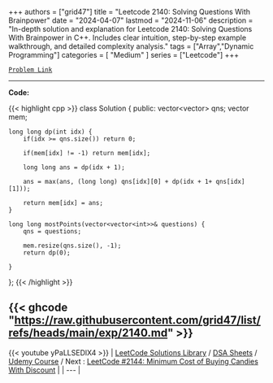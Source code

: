 
+++
authors = ["grid47"]
title = "Leetcode 2140: Solving Questions With Brainpower"
date = "2024-04-07"
lastmod = "2024-11-06"
description = "In-depth solution and explanation for Leetcode 2140: Solving Questions With Brainpower in C++. Includes clear intuition, step-by-step example walkthrough, and detailed complexity analysis."
tags = ["Array","Dynamic Programming"]
categories = [
    "Medium"
]
series = ["Leetcode"]
+++



[`Problem Link`](https://leetcode.com/problems/solving-questions-with-brainpower/description/)

---
**Code:**

{{< highlight cpp >}}
class Solution {
public:
    vector<vector<int>> qns;
    vector<long long> mem;
    
    long long dp(int idx) {
        if(idx >= qns.size()) return 0;
        
        if(mem[idx] != -1) return mem[idx];
        
        long long ans = dp(idx + 1);
        
        ans = max(ans, (long long) qns[idx][0] + dp(idx + 1+ qns[idx][1]));
        
        return mem[idx] = ans;
    }
    
    long long mostPoints(vector<vector<int>>& questions) {
        qns = questions;
        
        mem.resize(qns.size(), -1);
        return dp(0);
        
    }
};
{{< /highlight >}}

{{< ghcode "https://raw.githubusercontent.com/grid47/list/refs/heads/main/exp/2140.md" >}}
---
{{< youtube yPaLLSEDlX4 >}}
| [LeetCode Solutions Library](https://grid47.xyz/leetcode/) / [DSA Sheets](https://grid47.xyz/sheets/) / [Udemy Course](https://grid47.xyz/courses/) / Next : [LeetCode #2144: Minimum Cost of Buying Candies With Discount](https://grid47.xyz/posts/leetcode-2144-minimum-cost-of-buying-candies-with-discount-solution/) |
| --- |
